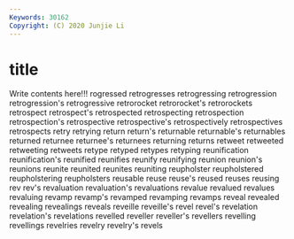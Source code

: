 ```yaml
---
Keywords: 30162
Copyright: (C) 2020 Junjie Li
---
```


# title

Write contents here!!!
rogressed 
retrogresses 
retrogressing 
retrogression 
retrogression's
retrogressive 
retrorocket 
retrorocket's 
retrorockets 
retrospect 
retrospect's 
retrospected 
retrospecting 
retrospection 
retrospection's
retrospective 
retrospective's 
retrospectively 
retrospectives 
retrospects 
retry 
retrying 
return 
return's 
returnable
returnable's 
returnables 
returned 
returnee 
returnee's 
returnees 
returning 
returns 
retweet 
retweeted
retweeting 
retweets 
retype 
retyped 
retypes 
retyping 
reunification 
reunification's 
reunified 
reunifies
reunify 
reunifying 
reunion 
reunion's 
reunions 
reunite 
reunited 
reunites 
reuniting 
reupholster
reupholstered 
reupholstering 
reupholsters 
reusable 
reuse 
reuse's 
reused 
reuses 
reusing 
rev
rev's 
revaluation 
revaluation's 
revaluations 
revalue 
revalued 
revalues 
revaluing 
revamp 
revamp's
revamped 
revamping 
revamps 
reveal 
revealed 
revealing 
revealings 
reveals 
reveille 
reveille's
revel 
revel's 
revelation 
revelation's 
revelations 
revelled 
reveller 
reveller's 
revellers 
revelling
revellings 
revelries 
revelry 
revelry's 
revels 
